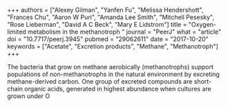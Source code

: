 +++
authors = ["Alexey Gilman", "Yanfen Fu", "Melissa Hendershott", "Frances Chu", "Aaron W Puri", "Amanda Lee Smith", "Mitchell Pesesky", "Rose Lieberman", "David A C Beck", "Mary E Lidstrom"]
title = "Oxygen-limited metabolism in the methanotroph "
journal = "PeerJ"
what = "article"
doi = "10.7717/peerj.3945"
pubmed = "29062611"
date = "2017-10-20"
keywords = ["Acetate", "Excretion products", "Methane", "Methanotroph"]
+++

The bacteria that grow on methane aerobically (methanotrophs) support populations of non-methanotrophs in the natural environment by excreting methane-derived carbon. One group of excreted compounds are short-chain organic acids, generated in highest abundance when cultures are grown under O
